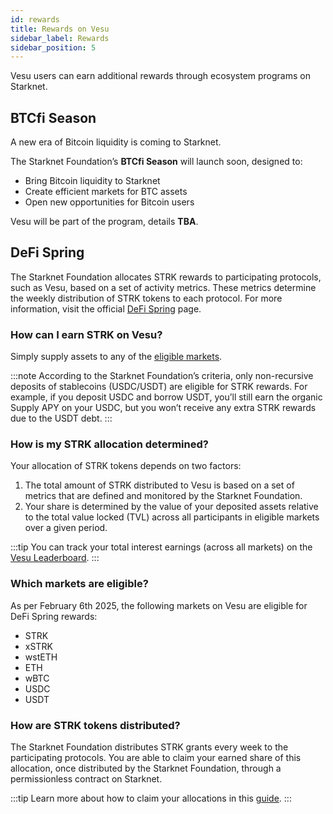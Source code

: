 ```yaml
---
id: rewards
title: Rewards on Vesu
sidebar_label: Rewards
sidebar_position: 5
---
```


Vesu users can earn additional rewards through ecosystem programs on Starknet.

## BTCfi Season
A new era of Bitcoin liquidity is coming to Starknet.  

The Starknet Foundation’s **BTCfi Season** will launch soon, designed to:  
- Bring Bitcoin liquidity to Starknet  
- Create efficient markets for BTC assets  
- Open new opportunities for Bitcoin users  

Vesu will be part of the program, details **TBA**.  


## DeFi Spring
The Starknet Foundation allocates STRK rewards to participating protocols, such as Vesu, based on a set of activity metrics. These metrics determine the weekly distribution of STRK tokens to each protocol. For more information, visit the official [DeFi Spring](https://defispring.starknet.io/about) page.

### How can I earn STRK on Vesu?
Simply supply assets to any of the [eligible markets](#which-markets-are-eligible).

:::note
According to the Starknet Foundation’s criteria, only non-recursive deposits of stablecoins (USDC/USDT) are eligible for STRK rewards. For example, if you deposit USDC and borrow USDT, you’ll still earn the organic Supply APY on your USDC, but you won’t receive any extra STRK rewards due to the USDT debt.
:::

### How is my STRK allocation determined?

Your allocation of STRK tokens depends on two factors:

1. The total amount of STRK distributed to Vesu is based on a set of metrics that are defined and monitored by the Starknet Foundation.
2. Your share is determined by the value of your deposited assets relative to the total value locked (TVL) across all participants in eligible markets over a given period.

:::tip
You can track your total interest earnings (across all markets) on the [Vesu Leaderboard](./leaderboard.md).
:::

### Which markets are eligible?

As per February 6th 2025, the following markets on Vesu are eligible for DeFi Spring rewards:

- STRK
- xSTRK
- wstETH
- ETH
- wBTC
- USDC
- USDT

### How are STRK tokens distributed?

The Starknet Foundation distributes STRK grants every week to the participating protocols. You are able to claim your earned share of this allocation, once distributed by the Starknet Foundation, through a permissionless contract on Starknet.

:::tip
Learn more about how to claim your allocations in this [guide](../users/claim-rewards.md).
:::

